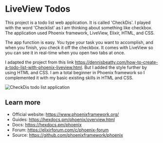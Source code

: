 
# LiveView Todos

This project is a todo list web application. It is called 'CheckDis'. I played with the word 'Checklist' as I am thinking about something like checkbox. The application used Phoenix framework, LiveView, Elixir, HTML, and CSS. 

The app function is easy. You type your task you want to accomplish, and when you finish, you check it off the checkbox. It comes with LiveView so you can see it in real-time when you open two tabs at once.


I adapted the project from this link https://dennisbeatty.com/how-to-create-a-todo-list-with-phoenix-liveview.html. But I added the style further by using HTML and CSS. I am a total beginner in Phoenix framework so I complemented it with my basic existing skills in HTML and CSS.

![CheckDis todo list application](https://user-images.githubusercontent.com/60586178/115808055-16ec4a80-a42d-11eb-8e40-49bd03fbf1c3.png)


## Learn more
  * Official website: https://www.phoenixframework.org/
  * Guides: https://hexdocs.pm/phoenix/overview.html
  * Docs: https://hexdocs.pm/phoenix
  * Forum: https://elixirforum.com/c/phoenix-forum
  * Source: https://github.com/phoenixframework/phoenix
